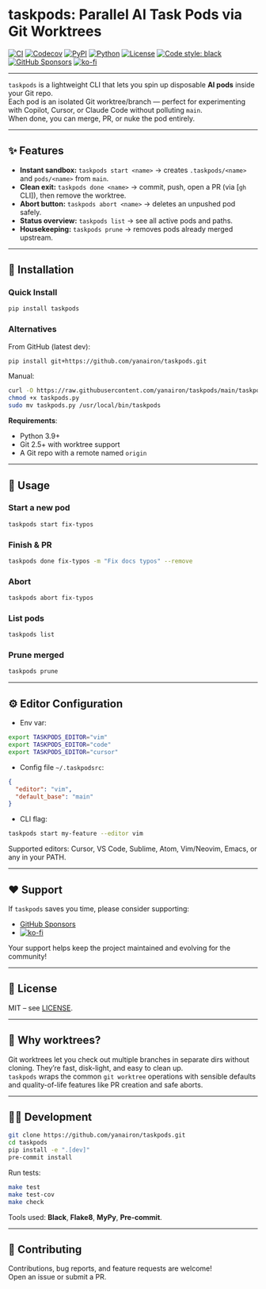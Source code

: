 # taskpods: Parallel AI Task Pods via Git Worktrees

[![CI](https://github.com/yanairon/taskpods/workflows/CI/badge.svg)](https://github.com/yanairon/taskpods/actions)
[![Codecov](https://codecov.io/gh/yanairon/taskpods/branch/main/graph/badge.svg)](https://codecov.io/gh/yanairon/taskpods)
[![PyPI](https://img.shields.io/pypi/v/taskpods.svg)](https://pypi.org/project/taskpods/)
[![Python](https://img.shields.io/pypi/pyversions/taskpods.svg)](https://pypi.org/project/taskpods/)
[![License](https://img.shields.io/github/license/yanairon/taskpods.svg)](LICENSE)
[![Code style: black](https://img.shields.io/badge/code%20style-black-000000.svg)](https://github.com/psf/black)  
[![GitHub Sponsors](https://img.shields.io/badge/sponsor-%F0%9F%A7%91%E2%80%8D%F0%9F%92%BB-ff69b4)](https://github.com/sponsors/yanairon)
[![ko-fi](https://ko-fi.com/img/githubbutton_sm.svg)](https://ko-fi.com/X8X51K73WN)

---

`taskpods` is a lightweight CLI that lets you spin up disposable **AI pods** inside your Git repo.  
Each pod is an isolated Git worktree/branch — perfect for experimenting with Copilot, Cursor, or Claude Code without polluting `main`.  
When done, you can merge, PR, or nuke the pod entirely.

---

## ✨ Features

- **Instant sandbox:** `taskpods start <name>` → creates `.taskpods/<name>` and `pods/<name>` from `main`.  
- **Clean exit:** `taskpods done <name>` → commit, push, open a PR (via [`gh` CLI]), then remove the worktree.  
- **Abort button:** `taskpods abort <name>` → deletes an unpushed pod safely.  
- **Status overview:** `taskpods list` → see all active pods and paths.  
- **Housekeeping:** `taskpods prune` → removes pods already merged upstream.  

---

## 🚀 Installation

### Quick Install

```bash
pip install taskpods
```

### Alternatives

From GitHub (latest dev):

```bash
pip install git+https://github.com/yanairon/taskpods.git
```

Manual:

```bash
curl -O https://raw.githubusercontent.com/yanairon/taskpods/main/taskpods.py
chmod +x taskpods.py
sudo mv taskpods.py /usr/local/bin/taskpods
```

**Requirements**:

- Python 3.9+  
- Git 2.5+ with worktree support  
- A Git repo with a remote named `origin`  

---

## 📖 Usage

### Start a new pod

```bash
taskpods start fix-typos
```

### Finish & PR

```bash
taskpods done fix-typos -m "Fix docs typos" --remove
```

### Abort

```bash
taskpods abort fix-typos
```

### List pods

```bash
taskpods list
```

### Prune merged

```bash
taskpods prune
```

---

## ⚙️ Editor Configuration

- Env var:

```bash
export TASKPODS_EDITOR="vim"
export TASKPODS_EDITOR="code"
export TASKPODS_EDITOR="cursor"
```

- Config file `~/.taskpodsrc`:

```json
{
  "editor": "vim",
  "default_base": "main"
}
```

- CLI flag:

```bash
taskpods start my-feature --editor vim
```

Supported editors: Cursor, VS Code, Sublime, Atom, Vim/Neovim, Emacs, or any in your PATH.

---

## ❤️ Support

If `taskpods` saves you time, please consider supporting:  

- [GitHub Sponsors](https://github.com/sponsors/yanairon)  
- [![ko-fi](https://ko-fi.com/img/githubbutton_sm.svg)](https://ko-fi.com/X8X51K73WN)  

Your support helps keep the project maintained and evolving for the community!

---

## 📜 License

MIT – see [LICENSE](LICENSE).

---

## 🤔 Why worktrees?

Git worktrees let you check out multiple branches in separate dirs without cloning. They’re fast, disk-light, and easy to clean up.  
`taskpods` wraps the common `git worktree` operations with sensible defaults and quality-of-life features like PR creation and safe aborts.

---

## 👩‍💻 Development

```bash
git clone https://github.com/yanairon/taskpods.git
cd taskpods
pip install -e ".[dev]"
pre-commit install
```

Run tests:

```bash
make test
make test-cov
make check
```

Tools used: **Black**, **Flake8**, **MyPy**, **Pre-commit**.

---

## 🤝 Contributing

Contributions, bug reports, and feature requests are welcome!  
Open an issue or submit a PR.
